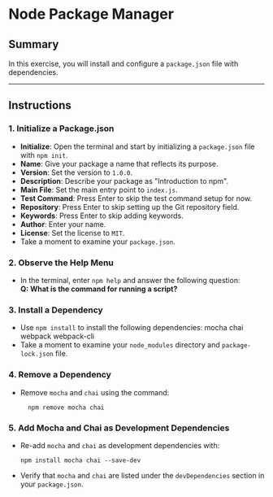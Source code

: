 # Node Package Manager

## **Summary**

In this exercise, you will install and configure a `package.json` file with dependencies.

---

## **Instructions**

### **1. Initialize a Package.json**

- **Initialize**: Open the terminal and start by initializing a `package.json` file with `npm init`.
- **Name**: Give your package a name that reflects its purpose.
- **Version**: Set the version to `1.0.0`.
- **Description**: Describe your package as "Introduction to npm".
- **Main File**: Set the main entry point to `index.js`.
- **Test Command**: Press Enter to skip the test command setup for now.
- **Repository**: Press Enter to skip setting up the Git repository field.
- **Keywords**: Press Enter to skip adding keywords.
- **Author**: Enter your name.
- **License**: Set the license to `MIT`.
- Take a moment to examine your `package.json`.

### **2. Observe the Help Menu**

- In the terminal, enter `npm help` and answer the following question:  
  **Q: What is the command for running a script?**

### **3. Install a Dependency**

- Use `npm install` to install the following dependencies: mocha chai webpack webpack-cli
- Take a moment to examine your `node_modules` directory and `package-lock.json` file.

### **4. Remove a Dependency**

- Remove `mocha` and `chai` using the command:

  ```
    npm remove mocha chai
  ```

### **5. Add Mocha and Chai as Development Dependencies**

- Re-add `mocha` and `chai` as development dependencies with:
  ```
  npm install mocha chai --save-dev
  ```
- Verify that `mocha` and `chai` are listed under the `devDependencies` section in your `package.json`.